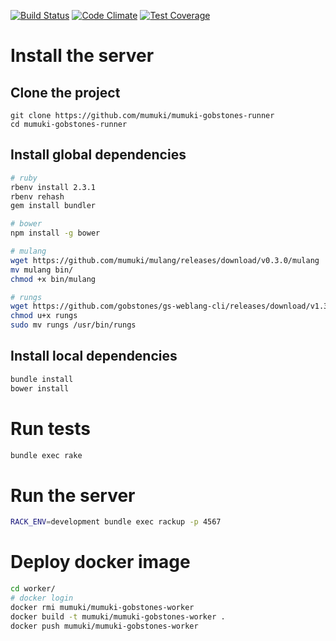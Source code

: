 [![Build Status](https://travis-ci.org/mumuki/mumuki-gobstones-runner.svg?branch=master)](https://travis-ci.org/mumuki/mumuki-gobstones-runner)
[![Code Climate](https://codeclimate.com/github/mumuki/mumuki-gobstones-runner/badges/gpa.svg)](https://codeclimate.com/github/mumuki/mumuki-gobstones-runner)
[![Test Coverage](https://codeclimate.com/github/mumuki/mumuki-gobstones-runner/badges/coverage.svg)](https://codeclimate.com/github/mumuki/mumuki-gobstones-runner)

# Install the server

## Clone the project

```
git clone https://github.com/mumuki/mumuki-gobstones-runner 
cd mumuki-gobstones-runner
```

## Install global dependencies

```bash
# ruby
rbenv install 2.3.1
rbenv rehash
gem install bundler

# bower
npm install -g bower

# mulang
wget https://github.com/mumuki/mulang/releases/download/v0.3.0/mulang
mv mulang bin/
chmod +x bin/mulang

# rungs
wget https://github.com/gobstones/gs-weblang-cli/releases/download/v1.3.3/rungs-ubuntu64 -O rungs
chmod u+x rungs
sudo mv rungs /usr/bin/rungs
```

## Install local dependencies

```bash
bundle install
bower install
```

# Run tests

```bash
bundle exec rake
```

# Run the server

```bash
RACK_ENV=development bundle exec rackup -p 4567
```

# Deploy docker image

```bash
cd worker/
# docker login
docker rmi mumuki/mumuki-gobstones-worker
docker build -t mumuki/mumuki-gobstones-worker .
docker push mumuki/mumuki-gobstones-worker
```
